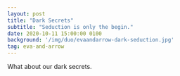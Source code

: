 ```yaml
---
layout: post
title: "Dark Secrets"
subtitle: "Seduction is only the begin."
date: 2020-10-11 15:00:00 0100
background: '/img/duo/evaandarrow-dark-seduction.jpg'
tag: eva-and-arrow
---
```


What about our dark secrets.
